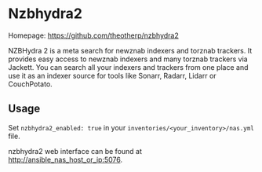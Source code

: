 # Nzbhydra2

Homepage: <https://github.com/theotherp/nzbhydra2>

NZBHydra 2 is a meta search for newznab indexers and torznab trackers. It provides easy access to newznab indexers and many torznab trackers via Jackett. You can search all your indexers and trackers from one place and use it as an indexer source for tools like Sonarr, Radarr, Lidarr or CouchPotato.

## Usage

Set `nzbhydra2_enabled: true` in your `inventories/<your_inventory>/nas.yml` file.

nzbhydra2 web interface can be found at <http://ansible_nas_host_or_ip:5076>.
